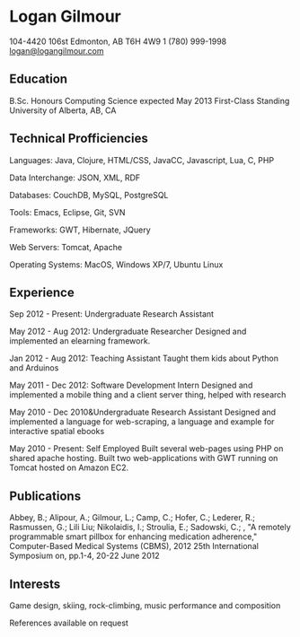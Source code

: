 Logan Gilmour
=============

104-4420 106st
Edmonton, AB  T6H 4W9
1 (780) 999-1998
logan@logangilmour.com

Education
---------
B.Sc. Honours Computing Science expected May 2013
First-Class Standing
University of Alberta, AB, CA


Technical Profficiencies
------------------------
Languages: Java, Clojure, HTML/CSS, JavaCC, Javascript, Lua, C, PHP

Data Interchange: JSON, XML, RDF

Databases: CouchDB, MySQL, PostgreSQL

Tools: Emacs, Eclipse, Git, SVN

Frameworks: GWT, Hibernate, JQuery

Web Servers: Tomcat, Apache

Operating Systems: MacOS, Windows XP/7, Ubuntu Linux

Experience
----------

Sep 2012 - Present: Undergraduate Research Assistant

May 2012 - Aug 2012: Undergraduate Researcher
Designed and implemented an elearning framework.

Jan 2012 - Aug 2012: Teaching Assistant
Taught them kids about Python and Arduinos

May 2011 - Dec 2012: Software Development Intern
Designed and implemented a mobile thing and a client server thing, helped with research

May 2010 - Dec 2010&Undergraduate Research Assistant
Designed and implemented a language for web-scraping, a language and example for interactive spatial ebooks

May 2010 - Present: Self Employed
Built several web-pages using PHP on shared apache hosting.
Built two web-applications with GWT running on Tomcat hosted on Amazon EC2.

Publications
------------
Abbey, B.; Alipour, A.; Gilmour, L.; Camp, C.; Hofer, C.; Lederer, R.; Rasmussen, G.; Lili Liu; Nikolaidis, I.; Stroulia, E.; Sadowski, C.; , "A remotely programmable smart pillbox for enhancing medication adherence," Computer-Based Medical Systems (CBMS), 2012 25th International Symposium on, pp.1-4, 20-22 June 2012

Interests
---------
Game design, skiing, rock-climbing, music performance and composition

References available on request


